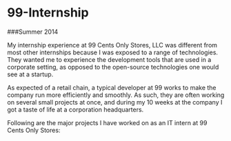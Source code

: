 99-Internship
=============

###Summer 2014

My internship experience at 99 Cents Only Stores, LLC was different from most other internships because I was exposed to a range of technologies. They wanted me to experience the development tools that are used in a corporate setting, as opposed to the open-source technologies one would see at a startup.

As expected of a retail chain, a typical developer at 99 works to make the company run more efficiently and smoothly. As such, they are often working on several small projects at once, and during my 10 weeks at the company I got a taste of life at a corporation headquarters.

Following are the major projects I have worked on as an IT intern at 99 Cents Only Stores:





